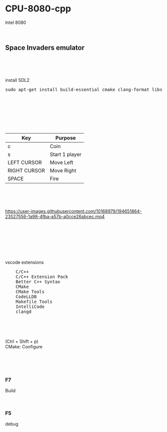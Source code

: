 # CPU-8080-cpp

Intel 8080

<br>

## Space Invaders emulator

<br><br><br>

install SDL2

<pre>
sudo apt-get install build-essential cmake clang-format libsdl2-dev libsdl2-image-dev libsdl2-mixer-dev libsdl2-net-dev libsdl2-ttf-dev
</pre>

<br><br><br><br><br><br>

| Key          | Purpose        |
| ------------ | -------------- |
| c            | Coin           |
| s            | Start 1 player |
| LEFT CURSOR  | Move Left      |
| RIGHT CURSOR | Move Right     |
| SPACE        | Fire           |

<br><br><br>


https://user-images.githubusercontent.com/10168979/194651864-23527556-1a98-4fba-a57b-a0cce26abcec.mp4




<br><br><br><br><br><br>

vscode extensions

<pre>
    C/C++
    C/C++ Extension Pack
    Better C++ Syntax
    CMake
    CMake Tools
    CodeLLDB
    Makefile Tools
    IntelliCode
    clangd
</pre>

<br><br><br>

(Ctrl + Shift + p)  
CMake: Configure

<br><br><br>

### F7

Build

<br>

### F5

debug

<br><br><br><br><br><br><br><br><br>
